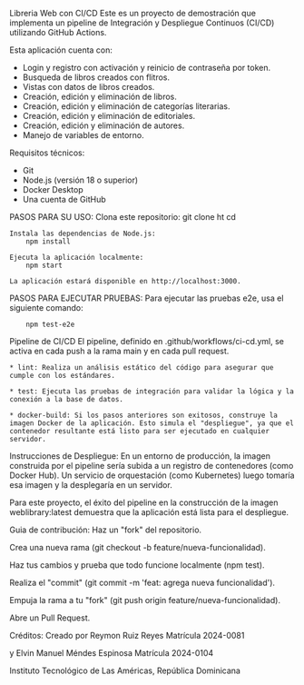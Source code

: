 Libreria Web con CI/CD
Este es un proyecto de demostración que implementa un pipeline de Integración y Despliegue Continuos (CI/CD) utilizando GitHub Actions.

Esta aplicación cuenta con: 
* Login y registro con activación y reinicio de contraseña por token.
* Busqueda de libros creados con flitros.
* Vistas con datos de libros creados.
* Creación, edición y eliminación de libros.
* Creación, edición y eliminación de categorías literarias.
* Creación, edición y eliminación de editoriales.
* Creación, edición y eliminación de autores.
* Manejo de variables de entorno.

Requisitos técnicos:
* Git
* Node.js (versión 18 o superior)
* Docker Desktop
* Una cuenta de GitHub

PASOS PARA SU USO:
    Clona este repositorio:
        git clone ht
        cd 

    Instala las dependencias de Node.js:
        npm install

    Ejecuta la aplicación localmente:
        npm start

    La aplicación estará disponible en http://localhost:3000.

PASOS PARA EJECUTAR PRUEBAS:
    Para ejecutar las pruebas e2e, usa el siguiente comando:

        npm test-e2e


Pipeline de CI/CD
El pipeline, definido en .github/workflows/ci-cd.yml, se activa en cada push a la rama main y en cada pull request.

    * lint: Realiza un análisis estático del código para asegurar que cumple con los estándares.

    * test: Ejecuta las pruebas de integración para validar la lógica y la conexión a la base de datos.

    * docker-build: Si los pasos anteriores son exitosos, construye la imagen Docker de la aplicación. Esto simula el "despliegue", ya que el contenedor resultante está listo para ser ejecutado en cualquier servidor.


Instrucciones de Despliegue:
En un entorno de producción, la imagen construida por el pipeline sería subida a un registro de contenedores (como Docker Hub). Un servicio de orquestación (como Kubernetes) luego tomaría esa imagen y la desplegaría en un servidor.

Para este proyecto, el éxito del pipeline en la construcción de la imagen weblibrary:latest demuestra que la aplicación está lista para el despliegue.

Guia de contribución:
Haz un "fork" del repositorio.

Crea una nueva rama (git checkout -b feature/nueva-funcionalidad).

Haz tus cambios y prueba que todo funcione localmente (npm test).

Realiza el "commit" (git commit -m 'feat: agrega nueva funcionalidad').

Empuja la rama a tu "fork" (git push origin feature/nueva-funcionalidad).

Abre un Pull Request.


Créditos: 
Creado por Reymon Ruiz Reyes
Matrícula 2024-0081

y Elvin Manuel Méndes Espinosa
Matrícula 2024-0104

Instituto Tecnológico de Las Américas,
República Dominicana